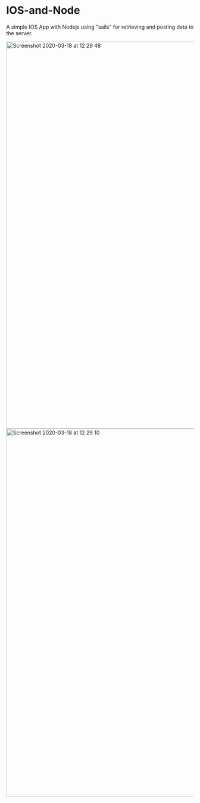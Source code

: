# IOS-and-Node
A simple IOS App with Nodejs using "sails" for retrieving and posting data to the server.

<img width="1038" alt="Screenshot 2020-03-18 at 12 29 48" src="https://user-images.githubusercontent.com/33428918/77180236-ae6cc480-6ada-11ea-8603-d7489dd97ccc.png">

<img width="987" alt="Screenshot 2020-03-18 at 12 29 10" src="https://user-images.githubusercontent.com/33428918/77180225-aad93d80-6ada-11ea-8c24-2a60aa829962.png">


